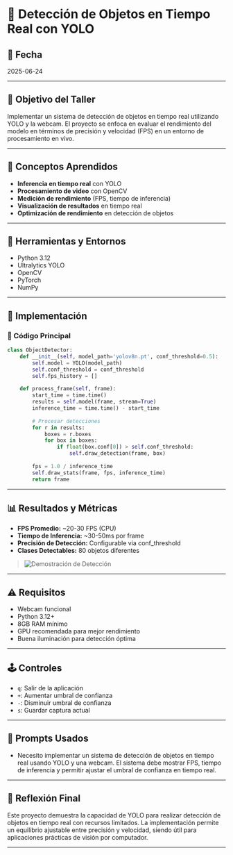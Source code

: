 # 🎯 Detección de Objetos en Tiempo Real con YOLO

## 📅 Fecha
2025-06-24

---

## 🎯 Objetivo del Taller

Implementar un sistema de detección de objetos en tiempo real utilizando YOLO y la webcam. El proyecto se enfoca en evaluar el rendimiento del modelo en términos de precisión y velocidad (FPS) en un entorno de procesamiento en vivo.

---

## 🧠 Conceptos Aprendidos

- **Inferencia en tiempo real** con YOLO
- **Procesamiento de video** con OpenCV
- **Medición de rendimiento** (FPS, tiempo de inferencia)
- **Visualización de resultados** en tiempo real
- **Optimización de rendimiento** en detección de objetos

---

## 🔧 Herramientas y Entornos

- Python 3.12
- Ultralytics YOLO
- OpenCV
- PyTorch
- NumPy

---

## 🧪 Implementación


### 🔹 Código Principal

```python
class ObjectDetector:
    def __init__(self, model_path='yolov8n.pt', conf_threshold=0.5):
        self.model = YOLO(model_path)
        self.conf_threshold = conf_threshold
        self.fps_history = []
        
    def process_frame(self, frame):
        start_time = time.time()
        results = self.model(frame, stream=True)
        inference_time = time.time() - start_time
        
        # Procesar detecciones
        for r in results:
            boxes = r.boxes
            for box in boxes:
                if float(box.conf[0]) > self.conf_threshold:
                    self.draw_detection(frame, box)
        
        fps = 1.0 / inference_time
        self.draw_stats(frame, fps, inference_time)
        return frame
```

---

## 📊 Resultados y Métricas

- **FPS Promedio:** ~20-30 FPS (CPU)
- **Tiempo de Inferencia:** ~30-50ms por frame
- **Precisión de Detección:** Configurable via conf_threshold
- **Clases Detectables:** 80 objetos diferentes

> ![Demostración de Detección](./results/yolo_objects.gif)

---

## ⚠️ Requisitos

- Webcam funcional
- Python 3.12+
- 8GB RAM mínimo
- GPU recomendada para mejor rendimiento
- Buena iluminación para detección óptima

---

## 🕹️ Controles

- `q`: Salir de la aplicación
- `+`: Aumentar umbral de confianza
- `-`: Disminuir umbral de confianza
- `s`: Guardar captura actual

---

## 🧩 Prompts Usados

- Necesito implementar un sistema de detección de objetos en tiempo real usando YOLO y una webcam. El sistema debe mostrar FPS, tiempo de inferencia y permitir ajustar el umbral de confianza en tiempo real.

---

## 💬 Reflexión Final

Este proyecto demuestra la capacidad de YOLO para realizar detección de objetos en tiempo real con recursos limitados. La implementación permite un equilibrio ajustable entre precisión y velocidad, siendo útil para aplicaciones prácticas de visión por computador.

---
